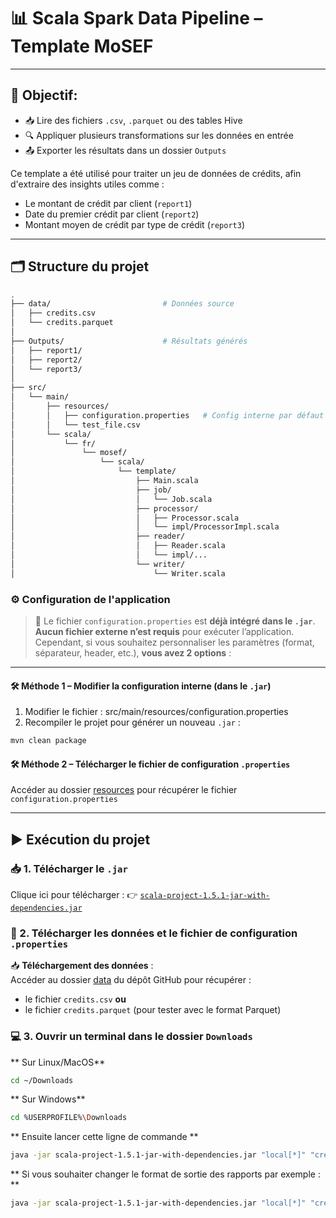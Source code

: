 # 📊 Scala Spark Data Pipeline – Template MoSEF

---

## 🎯 Objectif:

- 📥 Lire des fichiers `.csv`, `.parquet` ou des tables Hive
- 🔍 Appliquer plusieurs transformations sur les données en entrée 
- 📤 Exporter les résultats dans un dossier `Outputs`


Ce template a été utilisé pour traiter un jeu de données de crédits, afin d'extraire des insights utiles comme :
- Le montant de crédit par client (`report1`)
- Date du premier crédit par client (`report2`)
- Montant moyen de crédit par type de crédit (`report3`)

---

## 🗂️ Structure du projet

```bash
.
├── data/                         # Données source
│   ├── credits.csv
│   └── credits.parquet
│
├── Outputs/                      # Résultats générés
│   ├── report1/
│   ├── report2/
│   └── report3/
│
├── src/
│   └── main/
│       ├── resources/
│       │   ├── configuration.properties   # Config interne par défaut
│       │   └── test_file.csv
│       └── scala/
│           └── fr/
│               └── mosef/
│                   └── scala/
│                       └── template/
│                           ├── Main.scala
│                           ├── job/
│                           │   └── Job.scala
│                           ├── processor/
│                           │   ├── Processor.scala
│                           │   └── impl/ProcessorImpl.scala
│                           ├── reader/
│                           │   ├── Reader.scala
│                           │   └── impl/...
│                           └── writer/
│                               └── Writer.scala

```

### ⚙️ Configuration de l'application

> 📁 Le fichier `configuration.properties` est **déjà intégré dans le `.jar`**.  
> **Aucun fichier externe n’est requis** pour exécuter l’application. Cependant, si vous souhaitez personnaliser les paramètres (format, séparateur, header, etc.), **vous avez 2 options** :

---

#### 🛠️ Méthode 1 – Modifier la configuration interne (dans le `.jar`)

1. Modifier le fichier : src/main/resources/configuration.properties
2. Recompiler le projet pour générer un nouveau `.jar` :
```bash
mvn clean package
```
#### 🛠️ Méthode 2 – Télécharger le fichier de configuration `.properties`

Accéder au dossier [resources](https://github.com/Ayamokht/Scala_M2/tree/main/src/main/resources) pour récupérer le fichier `configuration.properties`

---

## ▶️ Exécution du projet

### 📥 1. Télécharger le `.jar`

Clique ici pour télécharger :
👉 [`scala-project-1.5.1-jar-with-dependencies.jar`](https://github.com/Ayamokht/Scala_M2/packages/2465043)

### 📁 2. Télécharger les données et le fichier de configuration `.properties`

📥 **Téléchargement des données** :  
Accéder au dossier [data](https://github.com/Ayamokht/Scala_M2/tree/main/data) du dépôt GitHub pour récupérer :
- le fichier `credits.csv` **ou**
- le fichier `credits.parquet` (pour tester avec le format Parquet)

### 💻 3. Ouvrir un terminal dans le dossier `Downloads`

** Sur Linux/MacOS**
```bash
cd ~/Downloads
```
** Sur Windows**
```bash
cd %USERPROFILE%\Downloads
```

** Ensuite lancer cette ligne de commande **
```bash
java -jar scala-project-1.5.1-jar-with-dependencies.jar "local[*]" "credits.parquet" Outputs report1,report2,report3
```
** Si vous souhaiter changer le format de sortie des rapports par exemple : **
```bash
java -jar scala-project-1.5.1-jar-with-dependencies.jar "local[*]" "credits.parquet" Outputs report1,report2,report3 "configuration.properties"
```
